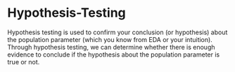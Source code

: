 # Hypothesis-Testing

Hypothesis testing is used to confirm your conclusion (or hypothesis) about the population parameter (which you know from EDA or your intuition). Through hypothesis testing, we can determine whether there is enough evidence to conclude if the hypothesis about the population parameter is true or not.

